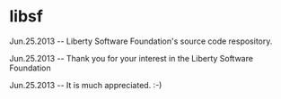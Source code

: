 libsf
=====

Jun.25.2013 -- Liberty Software Foundation's source code respository.

Jun.25.2013 -- Thank you for your interest in the Liberty Software Foundation

Jun.25.2013 -- It is much appreciated. :-)
